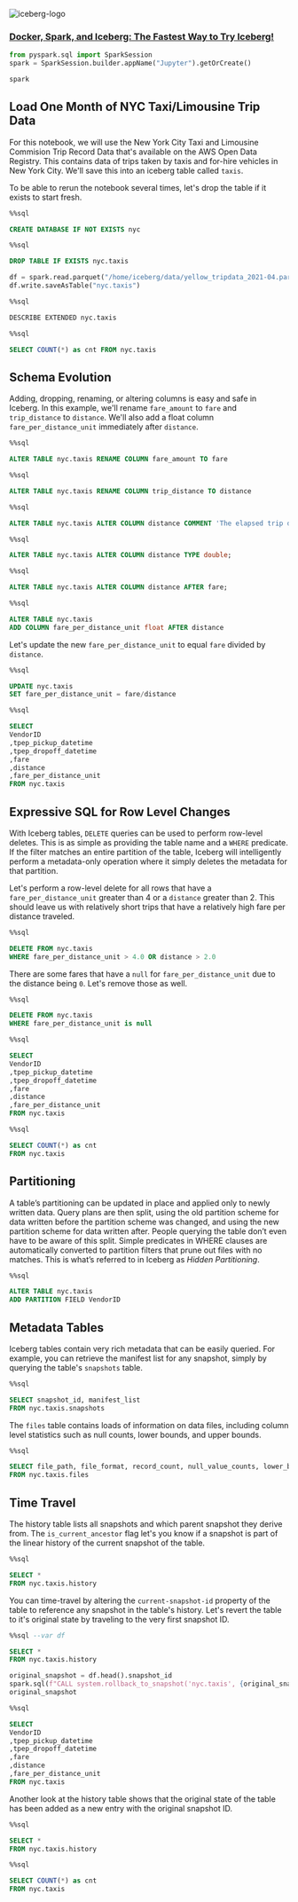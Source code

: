 ![iceberg-logo](https://www.apache.org/logos/res/iceberg/iceberg.png)

### [Docker, Spark, and Iceberg: The Fastest Way to Try Iceberg!](https://tabular.io/blog/docker-spark-and-iceberg/)


```python
from pyspark.sql import SparkSession
spark = SparkSession.builder.appName("Jupyter").getOrCreate()

spark
```

## Load One Month of NYC Taxi/Limousine Trip Data

For this notebook, we will use the New York City Taxi and Limousine Commision Trip Record Data that's available on the AWS Open Data Registry. This contains data of trips taken by taxis and for-hire vehicles in New York City. We'll save this into an iceberg table called `taxis`.

To be able to rerun the notebook several times, let's drop the table if it exists to start fresh.


```sql
%%sql

CREATE DATABASE IF NOT EXISTS nyc
```


```sql
%%sql

DROP TABLE IF EXISTS nyc.taxis
```


```python
df = spark.read.parquet("/home/iceberg/data/yellow_tripdata_2021-04.parquet")
df.write.saveAsTable("nyc.taxis")
```


```sql
%%sql

DESCRIBE EXTENDED nyc.taxis
```


```sql
%%sql

SELECT COUNT(*) as cnt FROM nyc.taxis
```

## Schema Evolution

Adding, dropping, renaming, or altering columns is easy and safe in Iceberg. In this example, we'll rename `fare_amount` to `fare` and `trip_distance` to `distance`. We'll also add a float column `fare_per_distance_unit` immediately after `distance`.


```sql
%%sql

ALTER TABLE nyc.taxis RENAME COLUMN fare_amount TO fare
```


```sql
%%sql

ALTER TABLE nyc.taxis RENAME COLUMN trip_distance TO distance
```


```sql
%%sql

ALTER TABLE nyc.taxis ALTER COLUMN distance COMMENT 'The elapsed trip distance in miles reported by the taximeter.'
```


```sql
%%sql

ALTER TABLE nyc.taxis ALTER COLUMN distance TYPE double;
```


```sql
%%sql

ALTER TABLE nyc.taxis ALTER COLUMN distance AFTER fare;
```


```sql
%%sql

ALTER TABLE nyc.taxis
ADD COLUMN fare_per_distance_unit float AFTER distance
```

Let's update the new `fare_per_distance_unit` to equal `fare` divided by `distance`.


```sql
%%sql

UPDATE nyc.taxis
SET fare_per_distance_unit = fare/distance
```


```sql
%%sql

SELECT
VendorID
,tpep_pickup_datetime
,tpep_dropoff_datetime
,fare
,distance
,fare_per_distance_unit
FROM nyc.taxis
```

## Expressive SQL for Row Level Changes
With Iceberg tables, `DELETE` queries can be used to perform row-level deletes. This is as simple as providing the table name and a `WHERE` predicate. If the filter matches an entire partition of the table, Iceberg will intelligently perform a metadata-only operation where it simply deletes the metadata for that partition.

Let's perform a row-level delete for all rows that have a `fare_per_distance_unit` greater than 4 or a `distance` greater than 2. This should leave us with relatively short trips that have a relatively high fare per distance traveled.


```sql
%%sql

DELETE FROM nyc.taxis
WHERE fare_per_distance_unit > 4.0 OR distance > 2.0
```

There are some fares that have a `null` for `fare_per_distance_unit` due to the distance being `0`. Let's remove those as well.


```sql
%%sql

DELETE FROM nyc.taxis
WHERE fare_per_distance_unit is null
```


```sql
%%sql

SELECT
VendorID
,tpep_pickup_datetime
,tpep_dropoff_datetime
,fare
,distance
,fare_per_distance_unit
FROM nyc.taxis
```


```sql
%%sql

SELECT COUNT(*) as cnt
FROM nyc.taxis
```

## Partitioning

A table’s partitioning can be updated in place and applied only to newly written data. Query plans are then split, using the old partition scheme for data written before the partition scheme was changed, and using the new partition scheme for data written after. People querying the table don’t even have to be aware of this split. Simple predicates in WHERE clauses are automatically converted to partition filters that prune out files with no matches. This is what’s referred to in Iceberg as *Hidden Partitioning*.


```sql
%%sql

ALTER TABLE nyc.taxis
ADD PARTITION FIELD VendorID
```

## Metadata Tables

Iceberg tables contain very rich metadata that can be easily queried. For example, you can retrieve the manifest list for any snapshot, simply by querying the table's `snapshots` table.


```sql
%%sql

SELECT snapshot_id, manifest_list
FROM nyc.taxis.snapshots
```

The `files` table contains loads of information on data files, including column level statistics such as null counts, lower bounds, and upper bounds.


```sql
%%sql

SELECT file_path, file_format, record_count, null_value_counts, lower_bounds, upper_bounds
FROM nyc.taxis.files
```

## Time Travel

The history table lists all snapshots and which parent snapshot they derive from. The `is_current_ancestor` flag let's you know if a snapshot is part of the linear history of the current snapshot of the table.


```sql
%%sql

SELECT *
FROM nyc.taxis.history
```

You can time-travel by altering the `current-snapshot-id` property of the table to reference any snapshot in the table's history. Let's revert the table to it's original state by traveling to the very first snapshot ID.


```sql
%%sql --var df

SELECT *
FROM nyc.taxis.history
```


```python
original_snapshot = df.head().snapshot_id
spark.sql(f"CALL system.rollback_to_snapshot('nyc.taxis', {original_snapshot})")
original_snapshot
```


```sql
%%sql

SELECT
VendorID
,tpep_pickup_datetime
,tpep_dropoff_datetime
,fare
,distance
,fare_per_distance_unit
FROM nyc.taxis
```

Another look at the history table shows that the original state of the table has been added as a new entry
with the original snapshot ID.


```sql
%%sql

SELECT *
FROM nyc.taxis.history
```


```sql
%%sql

SELECT COUNT(*) as cnt
FROM nyc.taxis
```
